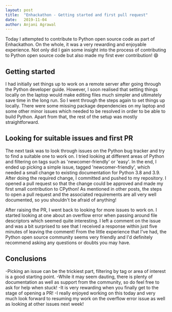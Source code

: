 ```yaml
---
layout: post
title:  "Enhackathon - Getting started and first pull request"
date:   2019-11-04
author: Anjani Agrawal
---
```


Today I attempted to contribute to Python open source code as part of Enhackathon. On the whole, it was a very rewarding and enjoyable experience. Not only did I gain some insight into the process of contributing to Python open source code but also made my first ever contribution! :smile:


## Getting started

I had initially set things up to work on a remote server after going through the Python developer guide. However, I soon realised that setting things locally on the laptop would make editing files much simpler and ultimately save time in the long run. So I went through the steps again to set things up locally. There were some missing package dependencies on my laptop and some other minor issues which needed to be resolved in order to be able to build Python. Apart from that, the rest of the setup was mostly straightforward.

## Looking for suitable issues and first PR

The next task was to look through issues on the Python bug tracker and try to find a suitable one to work on. I tried looking at different areas of Python and filtering on tags such as 'newcomer-friendly' or 'easy'. In the end, I ended up picking a simple issue, tagged 'newcomer-friendly', which needed a small change to existing documentation for Python 3.8 and 3.9. After doing the required change, I committed and pushed to my repository. I opened a pull request so that the change could be approved and made my first small contribution to CPython! As mentioned in other posts, the steps to open a pull request and the associated requirements are all very well documented, so you shouldn't be afraid of anything!

After raising the PR, I went back to looking for more issues to work on. I started looking at one about an overflow error when passing around file descriptors which seemed quite interesting. I left a comment on the issue and was a bit surprised to see that I received a response within just five minutes of leaving the comment! From the little experience that I've had, the Python open source community seems very friendly and I'd definitely recommend asking any questions or doubts you may have. 


## Conclusions

-Picking an issue can be the trickiest part, filtering by tag or area of interest is a good starting point.
-While it may seem dauting, there is plenty of documentation as well as support from the community, so do feel free to ask for help when stuck!
-It is very rewarding when you finally get to the stage of opening a PR!
-I really enjoyed working on this today and very much look forward to resuming my work on the overflow error issue as well as looking at other issues next week! 


